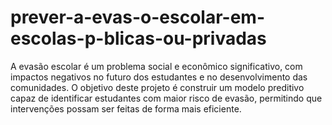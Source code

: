 # prever-a-evas-o-escolar-em-escolas-p-blicas-ou-privadas
A evasão escolar é um problema social e econômico significativo, com impactos negativos no futuro dos estudantes e no desenvolvimento das comunidades. O objetivo deste projeto é construir um modelo preditivo capaz de identificar estudantes com maior risco de evasão, permitindo que intervenções possam ser feitas de forma mais eficiente.
